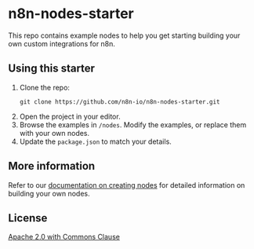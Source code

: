 # n8n-nodes-starter

This repo contains example nodes to help you get starting building your own custom integrations for n8n.

## Using this starter

1. Clone the repo:
    ```
    git clone https://github.com/n8n-io/n8n-nodes-starter.git
    ```
2. Open the project in your editor.
3. Browse the examples in `/nodes`. Modify the examples, or replace them with your own nodes.
4. Update the `package.json` to match your details.

## More information

Refer to our [documentation on creating nodes](https://docs.n8n.io/integrations/creating-nodes/) for detailed information on building your own nodes.

## License

[Apache 2.0 with Commons Clause](https://github.com/n8n-io/n8n/blob/master/packages/nodes-base/LICENSE.md)

